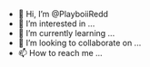 - 👋 Hi, I’m @PlayboiiRedd
- 👀 I’m interested in ...
- 🌱 I’m currently learning ...
- 💞️ I’m looking to collaborate on ...
- 📫 How to reach me ...

<!---
PlayboiiRedd/PlayboiiRedd is a ✨ special ✨ repository because its `README.md` (this file) appears on your GitHub profile.
You can click the Preview link to take a look at your changes.
--->
